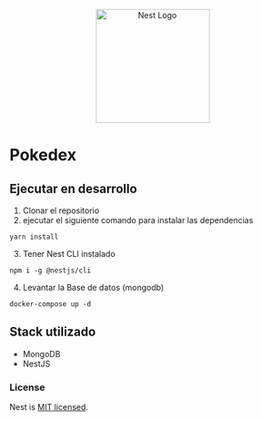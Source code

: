 <p align="center">
  <a href="http://nestjs.com/" target="blank"><img src="https://nestjs.com/img/logo-small.svg" width="200" alt="Nest Logo" /></a>
</p>

# Pokedex

## Ejecutar en desarrollo
1. Clonar el repositorio
2. ejecutar el siguiente comando para instalar las dependencias
```shell
yarn install
```

3. Tener Nest CLI instalado
```shell
npm i -g @nestjs/cli
```

4. Levantar la Base de datos (mongodb)
```shell
docker-compose up -d
```

## Stack utilizado
* MongoDB
* NestJS


### License

Nest is [MIT licensed](LICENSE).
